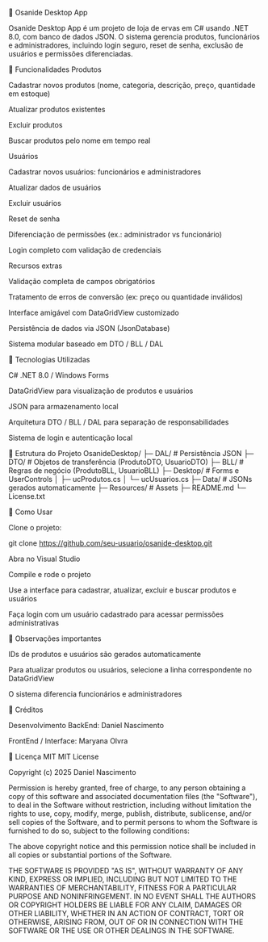🌿 Osanide Desktop App

Osanide Desktop App é um projeto de loja de ervas em C# usando .NET 8.0, com banco de dados JSON.
O sistema gerencia produtos, funcionários e administradores, incluindo login seguro, reset de senha, exclusão de usuários e permissões diferenciadas.

🔹 Funcionalidades
Produtos

Cadastrar novos produtos (nome, categoria, descrição, preço, quantidade em estoque)

Atualizar produtos existentes

Excluir produtos

Buscar produtos pelo nome em tempo real

Usuários

Cadastrar novos usuários: funcionários e administradores

Atualizar dados de usuários

Excluir usuários

Reset de senha

Diferenciação de permissões (ex.: administrador vs funcionário)

Login completo com validação de credenciais

Recursos extras

Validação completa de campos obrigatórios

Tratamento de erros de conversão (ex: preço ou quantidade inválidos)

Interface amigável com DataGridView customizado

Persistência de dados via JSON (JsonDatabase)

Sistema modular baseado em DTO / BLL / DAL

🔹 Tecnologias Utilizadas

C# .NET 8.0 / Windows Forms

DataGridView para visualização de produtos e usuários

JSON para armazenamento local

Arquitetura DTO / BLL / DAL para separação de responsabilidades

Sistema de login e autenticação local

🔹 Estrutura do Projeto
OsanideDesktop/
├─ DAL/               # Persistência JSON
├─ DTO/               # Objetos de transferência (ProdutoDTO, UsuarioDTO)
├─ BLL/               # Regras de negócio (ProdutoBLL, UsuarioBLL)
├─ Desktop/           # Forms e UserControls
│  ├─ ucProdutos.cs
│  └─ ucUsuarios.cs
├─ Data/              # JSONs gerados automaticamente
├─ Resources/         # Assets
├─ README.md
└─ License.txt

🔹 Como Usar

Clone o projeto:

git clone https://github.com/seu-usuario/osanide-desktop.git


Abra no Visual Studio

Compile e rode o projeto

Use a interface para cadastrar, atualizar, excluir e buscar produtos e usuários

Faça login com um usuário cadastrado para acessar permissões administrativas

🔹 Observações importantes

IDs de produtos e usuários são gerados automaticamente

Para atualizar produtos ou usuários, selecione a linha correspondente no DataGridView

O sistema diferencia funcionários e administradores

🔹 Créditos

Desenvolvimento BackEnd: Daniel Nascimento

FrontEnd / Interface: Maryana Olvra

🔹 Licença MIT
MIT License

Copyright (c) 2025 Daniel Nascimento

Permission is hereby granted, free of charge, to any person obtaining a copy
of this software and associated documentation files (the "Software"), to deal
in the Software without restriction, including without limitation the rights
to use, copy, modify, merge, publish, distribute, sublicense, and/or sell
copies of the Software, and to permit persons to whom the Software is
furnished to do so, subject to the following conditions:

The above copyright notice and this permission notice shall be included in all
copies or substantial portions of the Software.

THE SOFTWARE IS PROVIDED "AS IS", WITHOUT WARRANTY OF ANY KIND, EXPRESS OR
IMPLIED, INCLUDING BUT NOT LIMITED TO THE WARRANTIES OF MERCHANTABILITY,
FITNESS FOR A PARTICULAR PURPOSE AND NONINFRINGEMENT. IN NO EVENT SHALL THE
AUTHORS OR COPYRIGHT HOLDERS BE LIABLE FOR ANY CLAIM, DAMAGES OR OTHER
LIABILITY, WHETHER IN AN ACTION OF CONTRACT, TORT OR OTHERWISE, ARISING FROM,
OUT OF OR IN CONNECTION WITH THE SOFTWARE OR THE USE OR OTHER DEALINGS IN THE
SOFTWARE.
